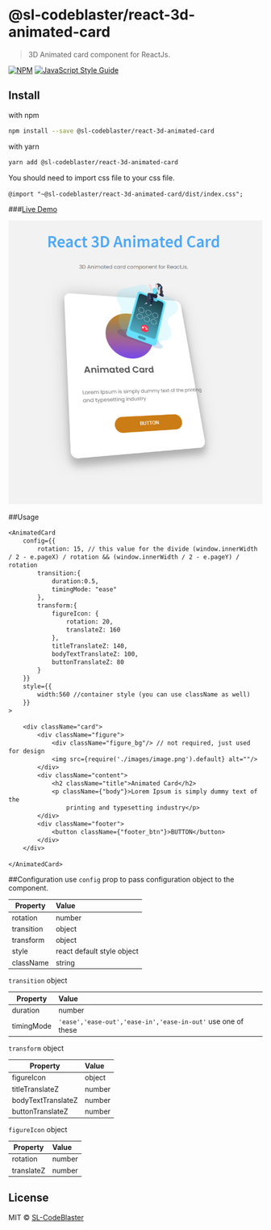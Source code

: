 # @sl-codeblaster/react-3d-animated-card

> 3D Animated card component for ReactJs.

[![NPM](https://img.shields.io/npm/v/@sl-codeblaster/react-3d-animated-card.svg)](https://www.npmjs.com/package/@sl-codeblaster/react-3d-animated-card) [![JavaScript Style Guide](https://img.shields.io/badge/code_style-standard-brightgreen.svg)](https://standardjs.com)

## Install

with npm
```bash
npm install --save @sl-codeblaster/react-3d-animated-card
```

with yarn
```bash
yarn add @sl-codeblaster/react-3d-animated-card
```
You should need to import css file to your css file.

`@import "~@sl-codeblaster/react-3d-animated-card/dist/index.css";`

###[Live Demo](https://react-3d-animated-card.netlify.app)

![alt text](https://github.com/SL-CodeBlaster/react-3d-animated-card/blob/main/Screenshot.jpg?raw=true)

##Usage
```
<AnimatedCard
    config={{
        rotation: 15, // this value for the divide (window.innerWidth / 2 - e.pageX) / rotation && (window.innerWidth / 2 - e.pageY) / rotation
        transition:{
            duration:0.5,
            timingMode: "ease"
        },
        transform:{
            figureIcon: {
                rotation: 20,
                translateZ: 160
            },
            titleTranslateZ: 140,
            bodyTextTranslateZ: 100,
            buttonTranslateZ: 80
        }
    }}
    style={{
        width:560 //container style (you can use className as well)
    }}
>

    <div className="card">
        <div className="figure">
            <div className="figure_bg"/> // not required, just used for design
            <img src={require('./images/image.png').default} alt=""/>
        </div>
        <div className="content">
            <h2 className="title">Animated Card</h2>
            <p className={"body"}>Lorem Ipsum is simply dummy text of the
                printing and typesetting industry</p>
        </div>
        <div className="footer">
            <button className={"footer_btn"}>BUTTON</button>
        </div>
    </div>

</AnimatedCard>
```

##Configuration
use `config` prop to pass configuration object to the component.

| Property      | Value         |
| ------------- |:--------------|
| rotation      | number        |
| transition    | object        |
| transform     | object        |
| style         | react default style object |
| className     | string        |

`transition` object

| Property      | Value         |
| ------------- |:--------------|
| duration      | number        |
| timingMode    | `'ease','ease-out','ease-in','ease-in-out'` use one of these|

`transform` object

| Property              | Value         |
| -------------         |:--------------|
| figureIcon            | object        |
| titleTranslateZ       | number        |
| bodyTextTranslateZ    | number        |
| buttonTranslateZ      | number        |

`figureIcon` object

| Property     | Value         |
| -------------|:--------------|
| rotation     | number        |
| translateZ   | number        |

## License

MIT © [SL-CodeBlaster](https://github.com/SL-CodeBlaster)
